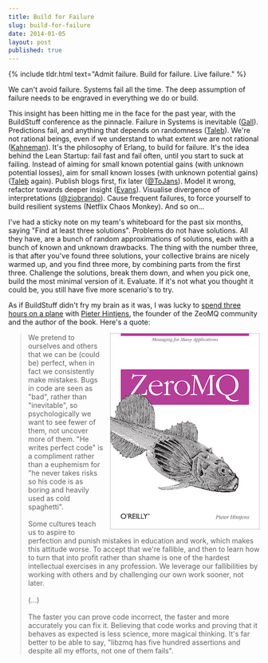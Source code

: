 ```yaml
---
title: Build for Failure
slug: build-for-failure
date: 2014-01-05
layout: post
published: true
---
```


{% include tldr.html text="Admit failure. Build for failure. Live failure." %}

We can't avoid failure. Systems fail all the time. The deep assumption of failure needs to be engraved in everything we do or build.

This insight has been hitting me in the face for the past year, with the BuildStuff conference as the pinnacle. Failure in Systems is inevitable ([Gall](/2013/08/john-gall-systemantics-the-systems-bible/)). Predictions fail, and anything that depends on randomness ([Taleb](http://www.amazon.com/Fooled-Randomness-Hidden-Chance-Markets/dp/0812975219)). We're not rational beings, even if we understand to what extent we are not rational ([Kahneman](http://www.amazon.com/Thinking-Fast-Slow-Daniel-Kahneman-ebook/dp/B005MJFA2W)). It's the philosophy of Erlang, to build for failure. It's the idea behind the Lean Startup: fail fast and fail often, until you start to suck at failing. Instead of aiming for small known potential gains (with unknown potential losses), aim for small known losses (with unknown potential gains) ([Taleb](http://localhost:4000/2013/08/antifragile-nassim-nicholas-taleb/) again). Publish blogs first, fix later ([@ToJans](http://twitter.com/ToJans)). Model it wrong, refactor towards deeper insight ([Evans](http://www.amazon.com/Domain-Driven-Design-Tackling-Complexity-Software/dp/0321125215/)). Visualise divergence of interpretations ([@ziobrando](http://twitter.com/ziobrando)). Cause frequent failures, to force yourself to build resilient systems (Netflix Chaos Monkey). And so on...

I've had a sticky note on my team's whiteboard for the past six months, saying "Find at least three solutions". Problems do not have solutions. All they have, are a bunch of random approximations of solutions, each with a bunch of known and unknown drawbacks. The thing with the number three, is that after you've found three solutions, your collective brains are nicely warmed up, and you find three more, by combining parts from the first three. Challenge the solutions, break them down, and when you pick one, build the most minimal version of it. Evaluate. If it's not what you thought it could be, you still have five more scenario's to try.

As if BuildStuff didn't fry my brain as it was, I was lucky to [spend three hours on a plane](http://hintjens.com/blog:73) with [Pieter Hintjens](http://twitter.com/hintjens), the founder of the ZeoMQ community and the author of the book. Here's a quote:

<img style="float:right;margin-left: 10px" src="/img/posts/2014-01-05-build-for-failure/zeromq-book.jpg" alt="ZeroMQ">

<blockquote>
 We pretend to ourselves and others that we can be (could be) perfect, when in fact we consistently make mistakes. Bugs in code are seen as "bad", rather than "inevitable", so psychologically we want to see fewer of them, not uncover more of them. "He writes perfect code" is a compliment rather than a euphemism for "he never takes risks so his code is as boring and heavily used as cold spaghetti".
 <br>
 <br>
Some cultures teach us to aspire to perfection and punish mistakes in education and work, which makes this attitude worse. To accept that we're fallible, and then to learn how to turn that into profit rather than shame is one of the hardest intellectual exercises in any profession. We leverage our fallibilities by working with others and by challenging our own work sooner, not later.
 <br>
 <br>
(...)
 <br>
 <br>
The faster you can prove code incorrect, the faster and more accurately you can fix it. Believing that code works and proving that it behaves as expected is less science, more magical thinking. It's far better to be able to say, "libzmq has five hundred assertions and despite all my efforts, not one of them fails".

</blockquote>